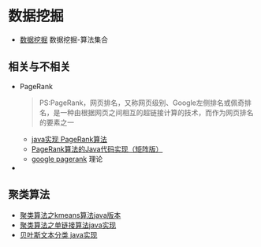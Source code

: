 # 数据挖掘
- [数据挖掘](https://blog.csdn.net/cuiyaoqiang/article/details/49588689) 数据挖掘-算法集合

## 相关与不相关
- PageRank
    > PS:PageRank，网页排名，又称网页级别、Google左侧排名或佩奇排名，是一种由根据网页之间相互的超链接计算的技术，而作为网页排名的要素之一
    - [java实现 PageRank算法](https://my.oschina.net/duyunfei/blog/68111)
    - [PageRank算法的Java代码实现（矩阵版）](https://zhuanlan.zhihu.com/p/23953439)
    - [google pagerank](https://baike.baidu.com/item/google%20pagerank/2465380) 理论
- []()

## 聚类算法
- [聚类算法之kmeans算法java版本](https://my.oschina.net/duyunfei/blog/54755)
- [聚类算法之单链接算法java实现](https://my.oschina.net/duyunfei/blog/78966)
- [贝叶斯文本分类 java实现](https://my.oschina.net/duyunfei/blog/80283)